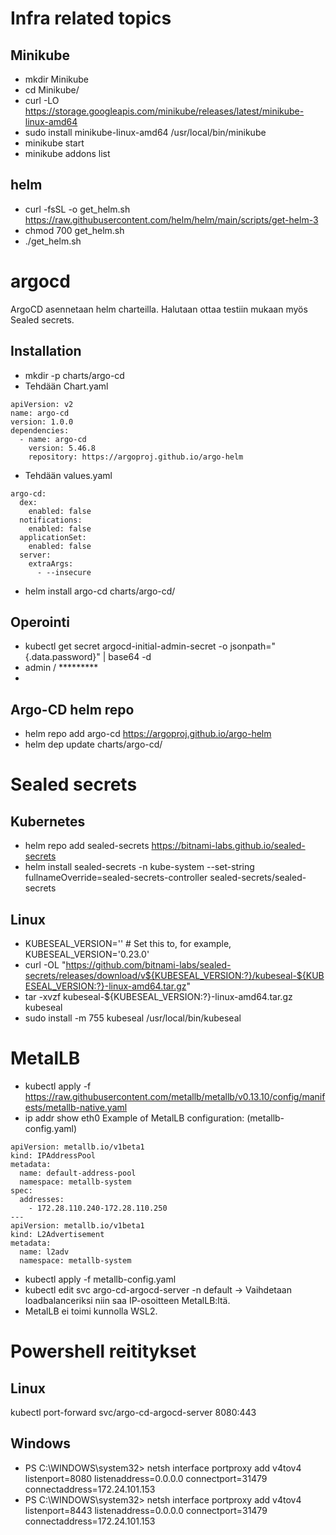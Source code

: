 # Infra related topics
## Minikube
- mkdir Minikube
- cd Minikube/
- curl -LO https://storage.googleapis.com/minikube/releases/latest/minikube-linux-amd64
- sudo install minikube-linux-amd64 /usr/local/bin/minikube
- minikube start
- minikube addons list

## helm
- curl -fsSL -o get_helm.sh https://raw.githubusercontent.com/helm/helm/main/scripts/get-helm-3
- chmod 700 get_helm.sh
- ./get_helm.sh

# argocd
ArgoCD asennetaan helm charteilla. Halutaan ottaa testiin mukaan myös Sealed secrets.

## Installation
- mkdir -p charts/argo-cd
- Tehdään Chart.yaml
```
apiVersion: v2
name: argo-cd
version: 1.0.0
dependencies:
  - name: argo-cd
    version: 5.46.8
    repository: https://argoproj.github.io/argo-helm
```
- Tehdään values.yaml
```
argo-cd:
  dex:
    enabled: false
  notifications:
    enabled: false
  applicationSet:
    enabled: false
  server:
    extraArgs:
      - --insecure
```
- helm install argo-cd charts/argo-cd/

## Operointi
- kubectl get secret argocd-initial-admin-secret -o jsonpath="{.data.password}" | base64 -d
- admin / *********
- 



## Argo-CD helm repo
- helm repo add argo-cd https://argoproj.github.io/argo-helm
- helm dep update charts/argo-cd/


# Sealed secrets
## Kubernetes
- helm repo add sealed-secrets https://bitnami-labs.github.io/sealed-secrets
- helm install sealed-secrets -n kube-system --set-string fullnameOverride=sealed-secrets-controller sealed-secrets/sealed-secrets

## Linux
- KUBESEAL_VERSION='' # Set this to, for example, KUBESEAL_VERSION='0.23.0'
- curl -OL "https://github.com/bitnami-labs/sealed-secrets/releases/download/v${KUBESEAL_VERSION:?}/kubeseal-${KUBESEAL_VERSION:?}-linux-amd64.tar.gz"
- tar -xvzf kubeseal-${KUBESEAL_VERSION:?}-linux-amd64.tar.gz kubeseal
- sudo install -m 755 kubeseal /usr/local/bin/kubeseal

# MetalLB
- kubectl apply -f https://raw.githubusercontent.com/metallb/metallb/v0.13.10/config/manifests/metallb-native.yaml
- ip addr show eth0
Example of MetalLB configuration: (metallb-config.yaml)
```
apiVersion: metallb.io/v1beta1
kind: IPAddressPool
metadata:
  name: default-address-pool
  namespace: metallb-system
spec:
  addresses:
    - 172.28.110.240-172.28.110.250
---
apiVersion: metallb.io/v1beta1
kind: L2Advertisement
metadata:
  name: l2adv
  namespace: metallb-system
```
- kubectl apply -f metallb-config.yaml
- kubectl edit svc argo-cd-argocd-server -n default -> Vaihdetaan loadbalanceriksi niin saa IP-osoitteen MetalLB:ltä.
- MetalLB ei toimi kunnolla WSL2.


# Powershell reititykset
## Linux
kubectl port-forward svc/argo-cd-argocd-server 8080:443

## Windows
- PS C:\WINDOWS\system32> netsh interface portproxy add v4tov4 listenport=8080 listenaddress=0.0.0.0 connectport=31479 connectaddress=172.24.101.153
- PS C:\WINDOWS\system32> netsh interface portproxy add v4tov4 listenport=8443 listenaddress=0.0.0.0 connectport=31479 connectaddress=172.24.101.153